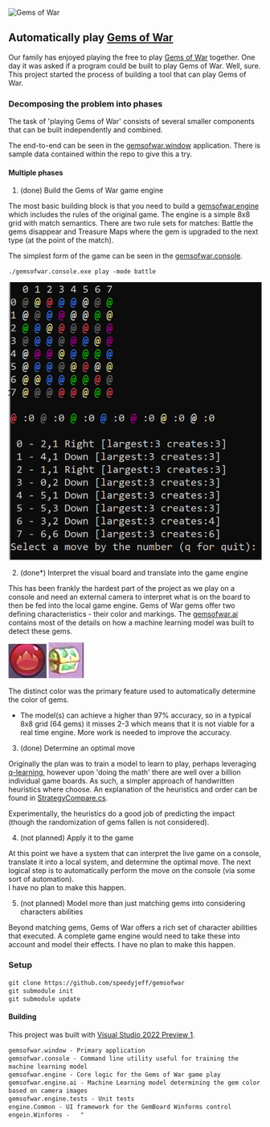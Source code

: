 ![Gems of War](https://gemsofwar.com/webtest/wp-content/uploads/2019/06/logo_v2_medium.png)

## Automatically play [Gems of War](https://gemsofwar.com/)

Our family has enjoyed playing the free to play [Gems of War](https://gemsofwar.com/) together.  One day it was asked if a program could be built to play Gems of War.
Well, sure.  This project started the process of building a tool that can play Gems of War.

### Decomposing the problem into phases

The task of 'playing Gems of War' consists of several smaller components that can be built independently and combined.

The end-to-end can be seen in the [gemsofwar.window](https://github.com/speedyjeff/gemsofwar/blob/master/gemsofwar.window/readme.md) application.  There is sample data contained within the repo to give this a try.

#### Multiple phases

1. (done) Build the Gems of War game engine

The most basic building block is that you need to build a [gemsofwar.engine](https://github.com/speedyjeff/gemsofwar/blob/master/gemsofwar.engine/readme.md) which includes the rules of the original game.
The engine is a simple 8x8 grid with match semantics.  There are two rule sets for matches: Battle the gems disappear and Treasure Maps where the gem is upgraded to the next type (at the point of the match).

The simplest form of the game can be seen in the [gemsofwar.console](https://github.com/speedyjeff/gemsofwar/blob/master/gemsofwar.console/readme.md).

```
./gemsofwar.console.exe play -mode battle
```
![gemsofwar.console](https://github.com/speedyjeff/gemsofwar/blob/master/images/gemsofwar.console.png)

2. (done*) Interpret the visual board and translate into the game engine

This has been frankly the hardest part of the project as we play on a console and need an external camera to interpret what is on the board to then be fed into the local game engine.
Gems of War gems offer two defining characteristics - their color and markings.  The [gemsofwar.ai](https://github.com/speedyjeff/gemsofwar/blob/master/gemsofwar.ai/readme.md) contains most of the details on how a machine learning model was built to detect these gems.

![red gem](https://github.com/speedyjeff/gemsofwar/blob/master/images/red.png)
![green chest](https://github.com/speedyjeff/gemsofwar/blob/master/images/greenchest.png)

The distinct color was the primary feature used to automatically determine the color of gems.

* The model(s) can achieve a higher than 97% accuracy, so in a typical 8x8 grid (64 gems) it misses 2-3 which means that it is not viable for a real time engine.  More work is needed to improve the accuracy.

3. (done) Determine an optimal move

Originally the plan was to train a model to learn to play, perhaps leveraging [q-learning](https://en.wikipedia.org/wiki/Q-learning), however upon 'doing the math' there are well over a billion individual game boards.  As such, a simpler approach of handwritten heuristics where choose.
An explanation of the heuristics and order can be found in [StrategyCompare.cs](https://github.com/speedyjeff/gemsofwar/blob/master/gemsofwar.engine.ai/StrategyCompare.cs).

Experimentally, the heuristics do a good job of predicting the impact (though the randomization of gems fallen is not considered).

4. (not planned) Apply it to the game

At this point we have a system that can interpret the live game on a console, translate it into a local system, and determine the optimal move.  The next logical step is to automatically perform the move on the console (via some sort of automation).  
I have no plan to make this happen.

5. (not planned) Model more than just matching gems into considering characters abilities

Beyond matching gems, Gems of War offers a rich set of character abilities that executed.  A complete game engine would need to take these into account and model their effects.
I have no plan to make this happen.

### Setup

```
git clone https://github.com/speedyjeff/gemsofwar
git submodule init
git submodule update
```

#### Building

This project was built with [Visual Studio 2022 Preview 1](https://visualstudio.microsoft.com/vs/preview/vs2022/).

```
gemsofwar.window - Primary application
gemsofwar.console - Command line utility useful for training the machine learning model
gemsofwar.engine - Core logic for the Gems of War game play
gemsofwar.engine.ai - Machine Learning model determining the gem color based on camera images
gemsofwar.engine.tests - Unit tests
engine.Common - UI framework for the GemBoard Winforms control
engein.Winforms -   "
```

